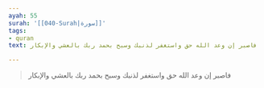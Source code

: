 ```yaml
---
ayah: 55
surah: '[[040-Surah|سورة]]'
tags:
- quran
text: فاصبر إن وعد الله حق واستغفر لذنبك وسبح بحمد ربك بالعشي والإبكار

---
```

> فاصبر إن وعد الله حق واستغفر لذنبك وسبح بحمد ربك بالعشي والإبكار
